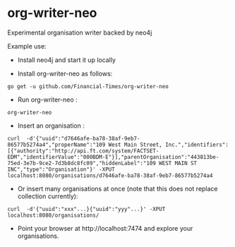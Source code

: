 # org-writer-neo
Experimental organisation writer backed by neo4j

Example use:

- Install neo4j and start it up locally


- Install org-writer-neo as follows:

```
go get -u github.com/Financial-Times/org-writer-neo
```


- Run org-writer-neo :
```
org-writer-neo
```

- Insert an organisation :

```
curl  -d'{"uuid":"d7646afe-ba78-38af-9eb7-86577b5274a4","properName":"109 West Main Street, Inc.","identifiers":[{"authority":"http://api.ft.com/system/FACTSET-EDM","identifierValue":"000BDM-E"}],"parentOrganisation":"443813be-75ed-3e7b-9ce2-7d3b8dc8fc09","hiddenLabel":"109 WEST MAIN ST INC","type":"Organisation"}' -XPUT localhost:8080/organisations/d7646afe-ba78-38af-9eb7-86577b5274a4
```

- Or insert many organisations at once (note that this does not replace collection currently):

```
curl  -d'{"uuid":"xxx"...}{"uuid":"yyy"...}' -XPUT localhost:8080/organisations/
```

- Point your browser at http://localhost:7474 and explore your organisations.
